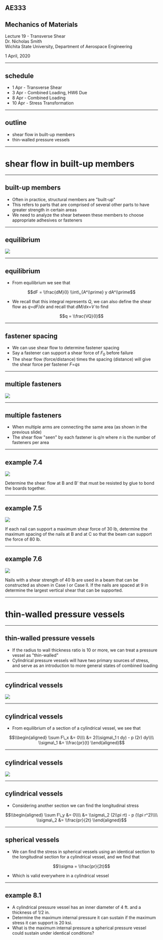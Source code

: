 ## AE333
## Mechanics of Materials
Lecture 19 - Transverse Shear<br/>
Dr. Nicholas Smith<br/>
Wichita State University, Department of Aerospace Engineering

1 April, 2020

----
## schedule

- 1 Apr - Transverse Shear
- 3 Apr - Combined Loading, HW6 Due
- 8 Apr - Combined Loading
- 10 Apr - Stress Transformation


----
## outline

<!-- TOC START min:1 max:1 link:false update:true -->
- shear flow in built-up members
- thin-walled pressure vessels

<!-- TOC END -->

---
# shear flow in built-up members

----
## built-up members

-   Often in practice, structural members are "built-up"
-   This refers to parts that are comprised of several other parts to have greater strength in certain areas
-   We need to analyze the shear between these members to choose appropriate adhesives or fasteners

----
## equilibrium

![](../images/built-up-equilibrium.jpg)

----
## equilibrium

-   From equilibrium we see that

$$dF = \\frac{dM}{I} \\int\_{A^\\prime} y dA^\\prime$$

-   We recall that this integral represents *Q*, we can also define the shear flow as *q*=*dF*/*dx* and recall that *dM*/*dx*=*V* to find

$$q = \\frac{VQ}{I}$$

----
## fastener spacing

-   We can use shear flow to determine fastener spacing
-   Say a fastener can support a shear force of *F*<sub>0</sub> before failure
-   The shear flow (force/distance) times the spacing (distance) will give the shear force per fastener
    *F*=*qs*

----
## multiple fasteners

![](../images/shear-flow-multiple.jpg)

----
## multiple fasteners

-   When multiple arms are connecting the same area (as shown in the previous slide)
-   The shear flow "seen" by each fastener is *q*/*n* where *n* is the number of fasteners per area

----
## example 7.4

![](../images/example-7-4.jpg) <!-- .element width="30%" -->

Determine the shear flow at B and B' that must be resisted by glue to bond the boards together.

----
## example 7.5

<div class="left">

![](../images/example-7-5.jpg)

</div>

<div class="right">

If each nail can support a maximum shear force of 30 lb, determine the maximum spacing of the nails at B and at C so that the beam can support the force of 80 lb.

</div>

----
## example 7.6

![](../images/example-7-6.jpg) <!-- .element width="50%" -->

Nails with a shear strength of 40 lb are used in a beam that can be constructed as shown in Case I or Case II. If the nails are spaced at 9 in determine the largest vertical shear that can be supported.

---
# thin-walled pressure vessels

----
## thin-walled pressure vessels

-   If the radius to wall thickness ratio is 10 or more, we can treat a pressure vessel as "thin-walled"
-   Cylindrical pressure vessels will have two primary sources of stress, and serve as an introduction to more general states of combined loading

----
## cylindrical vessels

![](../images/cylinder-slice.jpg) <!-- .element width="30%" -->

----
## cylindrical vessels

-   From equilibrium of a section of a cylindrical vessel, we see that

$$\\begin{aligned}
  \\sum F\_x &= 0\\\\
  &= 2(\\sigma\_1 t dy) - p (2r) dy\\\\
  \\sigma\_1 &= \\frac{pr}{t}
\\end{aligned}$$

----
## cylindrical vessels

![](../images/cylinder-end.jpg) <!-- .element width="50%" -->

----
## cylindrical vessels

-   Considering another section we can find the longitudinal stress

$$\\begin{aligned}
  \\sum F\_y &= 0\\\\
  &= \\sigma\_2 (2\\pi rt) - p (\\pi r^2)\\\\
  \\sigma\_2 &= \\frac{pr}{2t}
\\end{aligned}$$

----
## spherical vessels

-   We can find the stress in spherical vessels using an identical section to the longitudinal section for a cylindrical vessel, and we find that

$$\\sigma = \\frac{pr}{2t}$$

-   Which is valid everywhere in a cylindrical vessel

----
## example 8.1

-   A cylindrical pressure vessel has an inner diameter of 4 ft. and a thickness of 1/2 in.
-   Determine the maximum internal pressure it can sustain if the maximum stress it can support is 20 ksi.
-   What is the maximum internal pressure a spherical pressure vessel could sustain under identical conditions?

